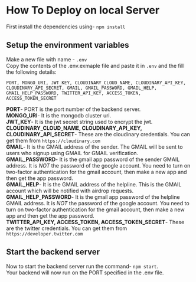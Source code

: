 # How To Deploy on local Server

First install the dependencies using- `npm install`<br>

## Setup the environment variables

Make a new file with name - `.env`<br> Copy the contents of the .env.exmaple file and paste it in `.env` and the fill the following details: <br>

`PORT, MONGO_URI, JWT_KEY, CLOUDINARY_CLOUD_NAME, CLOUDINARY_API_KEY, CLOUDINARY_API_SECRET, GMAIL, GMAIL_PASSWORD, GMAIL_HELP, GMAIL_HELP_PASSWORD, TWITTER_API_KEY, ACCESS_TOKEN, ACCESS_TOKEN_SECRET`<br>

**PORT**- PORT is the port number of the backend server.<br>
**MONGO_URI**- It is the mongodb cluster uri.<br>
**JWT_KEY**- It is the jwt secret string used to encrypt the jwt.<br>
**CLOUDINARY_CLOUD_NAME, CLOUDINARY_API_KEY, CLOUDINARY_API_SECRET**- These are the cloudinary credentials. You can get them from `https://cloudinary.com`<br>
**GMAIL**- It is the GMAIL address of the sender. The GMAIL will be sent to users who signup using GMAIL for GMAIL verification.<br>
**GMAIL_PASSWORD**- It is the gmail app password of the sender GMAIL address. It is _NOT_ the password of the google account. You need to turn on two-factor authentication for the gmail account, then make a new app and then get the app password.<br>
**GMAIL_HELP**- It is the GMAIL address of the helpline. This is the GMAIL account which will be notified with airdrop requests.<br>
**GMAIL_HELP_PASSWORD**- It is the gmail app password of the helpline GMAIL address. It is _NOT_ the password of the google account. You need to turn on two-factor authentication for the gmail account, then make a new app and then get the app password.<br>
**TWITTER_API_KEY, ACCESS_TOKEN, ACCESS_TOKEN_SECRET**- These are the twitter credentials. You can get them from `https://developer.twitter.com`<br>

## Start the backend server

Now to start the backend server run the command- `npm start`. <br>Your backend will now run on the PORT specified in the .env file.<br>
